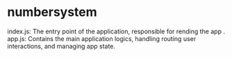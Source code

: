 # numbersystem 
index.js:
The entry point of the application, responsible for rending the app .
app.js:
Contains the main application logics, handling routing user interactions, and managing app state.
